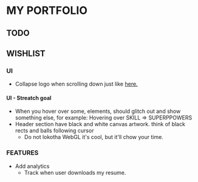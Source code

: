 # MY PORTFOLIO

## TODO

## WISHLIST

### UI
* Collapse logo when scrolling down just like [here.](https://awwwards.com)

#### UI - Streatch goal
* When you hover over some, elements, should glitch out and show something else,
    for example: Hovering over SKILL => SUPERPPOWERS
* Header section have black and white canvas artwork.
    think of black rects and balls following cursor
    * Do not lokotha WebGL it's cool, but it'll chow your time.
    
### FEATURES
* Add analytics
  * Track when user downloads my resume.